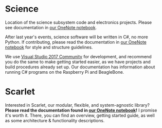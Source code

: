 # Science

Location of the science subsystem code and electronics projects. Please see documentation in [our OneNote notebook](https://1drv.ms/u/s!AseFMLuUHe5LlrNT8SEuX9cTHDTddA).

After last year's events, science software will be written in C#, no more Python. If contributing, please read the documentation in [our OneNote notebook](https://1drv.ms/u/s!AseFMLuUHe5LlrNT8SEuX9cTHDTddA) for style and structure guidelines.

We use [Visual Studio 2017 Community](https://www.visualstudio.com/downloads/) for development, and recommend you do the same to make getting started easier, as we have projects and build procedures already set up. Our documentation has information about running C# programs on the Raspberry Pi and BeagleBone.

# Scarlet
Interested in Scarlet, our modular, flexible, and system-agnostic library? **Please read the documentation found in [our OneNote notebook](https://1drv.ms/u/s!AseFMLuUHe5LlrNT8SEuX9cTHDTddA)!** I promise it's worth it. There, you can find an overview, getting started guide, as well as some architecture & functionality descriptions.